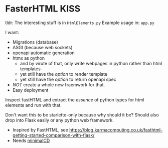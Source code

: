 # FasterHTML KISS

tldr: The interesting stuff is in `HtmlElements.py`
Example usage in: `app.py`

I want:

- Migrations (database)
- ASGI (because web sockets)
- openapi automatic generation
- htmx as python
  - and by virute of that, only write webpages in python rather than html templates
  - yet still have the *option* to render template
  - yet still have the *option* to return openapi spec
- *NOT* create a whole new fraemwork for that.
- Easy deployment


Inspect fastHTML and extract the *essence* of python types for html
elements and run with that.

Don't want this to be starlette-only because why should it be? Should also drop into Flask easily or any python web framework.


- Inspired by FastHTML, see https://blog.karmacomputing.co.uk/fasthtml-getting-started-comparison-with-flask/
- Needs [minimalCD](https://github.com/KarmaComputing/minimalcd)
